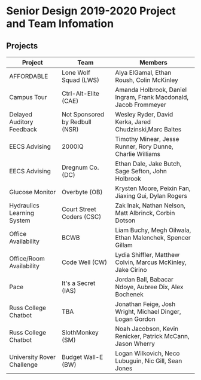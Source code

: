 # Senior Design 2019-2020 Project and Team Infomation

## Projects

Project  | Team | Members
-------- | ----- | ------
 AFFORDABLE | Lone Wolf Squad (LWS) |  Alya ElGamal, Ethan Roush, Colin McKinley
 Campus Tour | Ctrl-Alt-Elite (CAE) | Amanda Holbrook, Daniel Ingram, Frank Macdonald, Jacob Frommeyer 
 Delayed Auditory Feedback | Not Sponsored by Redbull (NSR) | Wesley Ryder, David Kerka, Jared Chudzinski,Marc Baltes
 EECS Advising        | 2000IQ | Timothy Minear, Jesse Runner, Rory Dunne, Charlie Williams
 EECS Advising        | Dregnum Co. (DC) | Ethan Dale, Jake Butch, Sage Sefton, John Holbrook
 Glucose Monitor | Overbyte (OB) | Krysten Moore, Peixin Fan, Jiaxing Gui, Dylan Rogers
 Hydraulics Learning System | Court Street Coders (CSC) | Zak Inak, Nathan Nelson, Matt Albrinck, Corbin Dotson
 Office Availability | BCWB | Liam Buchy, Megh Oilwala, Ethan Malenchek, Spencer Gillam
 Office/Room Availability | Code Well (CW) | Lydia Shiffler, Matthew Colvin, Marcus McKinley, Jake Cirino 
 Pace | It's a Secret (IAS) | Jordan Ball, Babacar Ndoye, Aubree Dix, Alex Bochenek
 Russ College Chatbot | TBA |Jonathan Feige, Josh Wright, Michael Dinger, Logan Gordon
 Russ College Chatbot | SlothMonkey (SM) | Noah Jacobson, Kevin Renicker, Patrick McCann, Jason Wherry
 University Rover Challenge | Budget Wall-E (BW) | Logan Wilkovich, Neco Lubuguin, Nic Gill, Sean Jones

